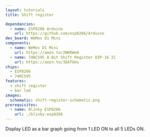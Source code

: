 ```yaml
---
layout: tutorials
title: Shift register

dependancies:
  - name: ESP8266 Arduino
    url: https://github.com/esp8266/Arduino
dev_board: WeMos D1 Mini
components:
  - name: WeMos D1 Mini
    url: https://amzn.to/2WKRWe6
  - name: 74HC595 8-Bit Shift Register DIP-16 IC
    url: https://amzn.to/3DATGHs
chips:
  - ESP8266
  - 74HC595
features:
  - shift register
  - bar led
images:
  schematic: shift-register-schematic.png
prerequisites:
  - name: Blinky ESP8266
    url: ./blinky-esp8266
---
```


Display LED as a bar graph going from 1 LED ON to all 5 LEDs ON.
